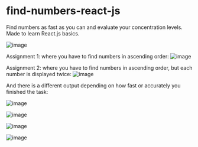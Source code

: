 # find-numbers-react-js
Find numbers as fast as you can and evaluate your concentration levels. Made to learn React.js basics.

![image](https://github.com/sturms/find-numbers-react-js/assets/7896565/467a0b1b-e91e-4ba5-be2d-676e1965381f)




Assignment 1: where you have to find numbers in ascending order:
![image](https://github.com/sturms/find-numbers-react-js/assets/7896565/5a148ede-0f10-4c8e-844e-5dac00f6b443)

Assignment 2: where you have to find numbers in ascending order, but each number is displayed twice:
![image](https://github.com/sturms/find-numbers-react-js/assets/7896565/86959d10-c7c6-45d8-b484-e7adb1dd847d)

And there is a different output depending on how fast or accurately you finished the task:

![image](https://github.com/sturms/find-numbers-react-js/assets/7896565/f3a9480e-65c1-4119-8bff-e001af9784c7)

![image](https://github.com/sturms/find-numbers-react-js/assets/7896565/ece24ebc-bfbf-4112-a099-fb7920baddfc)

![image](https://github.com/sturms/find-numbers-react-js/assets/7896565/4d803e5e-8959-4862-ac07-72d6b229d3e2)

![image](https://github.com/sturms/find-numbers-react-js/assets/7896565/8152ccae-1005-430f-844f-6e1bc00daf23)
